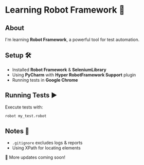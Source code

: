 # Learning Robot Framework 🚀

## About
I'm learning **Robot Framework**, a powerful tool for test automation.

## Setup 🛠️
- Installed **Robot Framework** & **SeleniumLibrary**
- Using **PyCharm** with **Hyper RobotFramework Support** plugin
- Running tests in **Google Chrome**

## Running Tests ▶️
Execute tests with:
```sh
robot my_test.robot
```

## Notes 📝
- `.gitignore` excludes logs & reports
- Using XPath for locating elements

📌 More updates coming soon!
